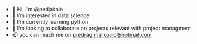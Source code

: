 - 👋 Hi, I’m @pedjakale
- 👀 I’m interested in data science
- 🌱 I’m currently learning python
- 💞️ I’m looking to collaborate on projects relevant with project managment
- 📫 you can reach me on predrag.markovic@hotmail.com

<!---
pedjakale/pedjakale is a ✨ special ✨ repository because its `README.md` (this file) appears on your GitHub profile.
You can click the Preview link to take a look at your changes.
--->
